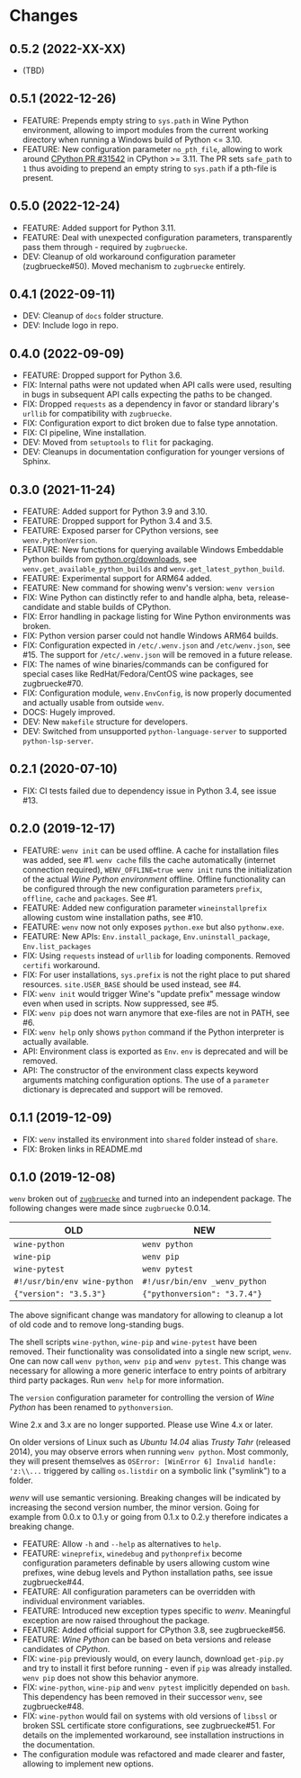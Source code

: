 # Changes

## 0.5.2 (2022-XX-XX)

- (TBD)

## 0.5.1 (2022-12-26)

- FEATURE: Prepends empty string to `sys.path` in Wine Python environment, allowing to import modules from the current working directory when running a Windows build of Python <= 3.10.
- FEATURE: New configuration parameter `no_pth_file`, allowing to work around [CPython PR #31542](https://github.com/python/cpython/pull/31542) in CPython >= 3.11. The PR sets `safe_path` to `1` thus avoiding to prepend an empty string to `sys.path` if a pth-file is present.

## 0.5.0 (2022-12-24)

- FEATURE: Added support for Python 3.11.
- FEATURE: Deal with unexpected configuration parameters, transparently pass them through - required by `zugbruecke`.
- DEV: Cleanup of old workaround configuration parameter (zugbruecke#50). Moved mechanism to `zugbruecke` entirely.

## 0.4.1 (2022-09-11)

- DEV: Cleanup of `docs` folder structure.
- DEV: Include logo in repo.

## 0.4.0 (2022-09-09)

- FEATURE: Dropped support for Python 3.6.
- FIX: Internal paths were not updated when API calls were used, resulting in bugs in subsequent API calls expecting the paths to be changed.
- FIX: Dropped `requests` as a dependency in favor or standard library's `urllib` for compatibility with `zugbruecke`.
- FIX: Configuration export to dict broken due to false type annotation.
- FIX: CI pipeline, Wine installation.
- DEV: Moved from `setuptools` to `flit` for packaging.
- DEV: Cleanups in documentation configuration for younger versions of Sphinx.

## 0.3.0 (2021-11-24)

- FEATURE: Added support for Python 3.9 and 3.10.
- FEATURE: Dropped support for Python 3.4 and 3.5.
- FEATURE: Exposed parser for CPython versions, see `wenv.PythonVersion`.
- FEATURE: New functions for querying available Windows Embeddable Python builds from [python.org/downloads](https://www.python.org/downloads/), see `wenv.get_available_python_builds` and `wenv.get_latest_python_build`.
- FEATURE: Experimental support for ARM64 added.
- FEATURE: New command for showing wenv's version: ``wenv version``
- FIX: Wine Python can distinctly refer to and handle alpha, beta, release-candidate and stable builds of CPython.
- FIX: Error handling in package listing for Wine Python environments was broken.
- FIX: Python version parser could not handle Windows ARM64 builds.
- FIX: Configuration expected in `/etc/.wenv.json` and `/etc/wenv.json`, see #15. The support for `/etc/.wenv.json` will be removed in a future release.
- FIX: The names of wine binaries/commands can be configured for special cases like RedHat/Fedora/CentOS wine packages, see zugbruecke#70.
- FIX: Configuration module, `wenv.EnvConfig`, is now properly documented and actually usable from outside `wenv`.
- DOCS: Hugely improved.
- DEV: New `makefile` structure for developers.
- DEV: Switched from unsupported `python-language-server` to supported `python-lsp-server`.

## 0.2.1 (2020-07-10)

- FIX: CI tests failed due to dependency issue in Python 3.4, see issue #13.

## 0.2.0 (2019-12-17)

- FEATURE: `wenv init` can be used offline. A cache for installation files was added, see #1. `wenv cache` fills the cache automatically (internet connection required), `WENV_OFFLINE=true wenv init` runs the initialization of the actual *Wine Python environment* offline. Offline functionality can be configured through the new configuration parameters `prefix`, `offline`, `cache` and `packages`. See #1.
- FEATURE: Added new configuration parameter `wineinstallprefix` allowing custom wine installation paths, see #10.
- FEATURE: `wenv` now not only exposes `python.exe` but also `pythonw.exe`.
- FEATURE: New APIs: ``Env.install_package``, ``Env.uninstall_package``, ``Env.list_packages``
- FIX: Using `requests` instead of `urllib` for loading components. Removed `certifi` workaround.
- FIX: For user installations, `sys.prefix` is not the right place to put shared resources. `site.USER_BASE` should be used instead, see #4.
- FIX: `wenv init` would trigger Wine's "update prefix" message window even when used in scripts. Now suppressed, see #5.
- FIX: `wenv pip` does not warn anymore that exe-files are not in PATH, see #6.
- FIX: `wenv help` only shows `python` command if the Python interpreter is actually available.
- API: Environment class is exported as ``Env``. ``env`` is deprecated and will be removed.
- API: The constructor of the environment class expects keyword arguments matching configuration options. The use of a ``parameter`` dictionary is deprecated and support will be removed.

## 0.1.1 (2019-12-09)

* FIX: `wenv` installed its environment into `shared` folder instead of `share`.
* FIX: Broken links in README.md

## 0.1.0 (2019-12-08)

`wenv` broken out of [`zugbruecke`](https://github.com/pleiszenburg/zugbruecke) and turned into an independent package. The following changes were made since `zugbruecke` 0.0.14.

| **OLD**                               | **NEW**                            |
| ------------------------------------- | ---------------------------------- |
| `wine-python`                         | `wenv python`                      |
| `wine-pip`                            | `wenv pip`                         |
| `wine-pytest`                         | `wenv pytest`                      |
| `#!/usr/bin/env wine-python`          | `#!/usr/bin/env _wenv_python`      |
| `{"version": "3.5.3"}`                | `{"pythonversion": "3.7.4"}`       |

The above significant change was mandatory for allowing to cleanup a lot of old code and to remove long-standing bugs.

The shell scripts ``wine-python``, ``wine-pip`` and ``wine-pytest`` have been removed. Their functionality was consolidated into a single new script, ``wenv``. One can now call ``wenv python``, ``wenv pip`` and ``wenv pytest``. This change was necessary for allowing a more generic interface to entry points of arbitrary third party packages. Run ``wenv help`` for more information.

The ``version`` configuration parameter for controlling the version of *Wine Python* has been renamed to ``pythonversion``.

Wine 2.x and 3.x are no longer supported. Please use Wine 4.x or later.

On older versions of Linux such as *Ubuntu 14.04* alias *Trusty Tahr* (released 2014), you may observe errors when running ``wenv python``. Most commonly, they will present themselves as ``OSError: [WinError 6] Invalid handle: 'z:\\...`` triggered by calling ``os.listdir`` on a symbolic link ("symlink") to a folder.

*wenv* will use semantic versioning. Breaking changes will be indicated by increasing the second version number, the minor version. Going for example from 0.0.x to 0.1.y or going from 0.1.x to 0.2.y therefore indicates a breaking change.

* FEATURE: Allow `-h` and `--help` as alternatives to `help`.
* FEATURE: ``wineprefix``, ``winedebug`` and ``pythonprefix`` become configuration parameters definable by users allowing custom wine prefixes, wine debug levels and Python installation paths, see issue zugbruecke#44.
* FEATURE: All configuration parameters can be overridden with individual environment variables.
* FEATURE: Introduced new exception types specific to *wenv*. Meaningful exception are now raised throughout the package.
* FEATURE: Added official support for CPython 3.8, see zugbruecke#56.
* FEATURE: *Wine Python* can be based on beta versions and release candidates of *CPython*.
* FIX: ``wine-pip`` previously would, on every launch, download ``get-pip.py`` and try to install it first before running - even if ``pip`` was already installed. ``wenv pip`` does not show this behavior anymore.
* FIX: ``wine-python``, ``wine-pip`` and ``wenv pytest`` implicitly depended on ``bash``. This dependency has been removed in their successor ``wenv``, see zugbruecke#48.
* FIX: ``wine-python`` would fail on systems with old versions of ``libssl`` or broken SSL certificate store configurations, see zugbruecke#51. For details on the implemented workaround, see installation instructions in the documentation.
* The configuration module was refactored and made clearer and faster, allowing to implement new options.
